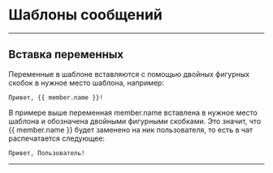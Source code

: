 # Шаблоны сообщений

---

## Вставка переменных

Переменные в шаблоне вставляются с помощью двойных фигурных скобок в нужное место шаблона, например:

```
Привет, {{ member.name }}! 
```

В примере выше переменная member.name вставлена в нужное место шаблона и обозначена двойными фигурными скобками. Это значит, что  {{ member.name }} будет заменено на ник пользователя, то есть в чат распечатается следующее:

```
Привет, Пользователь!
```

---
